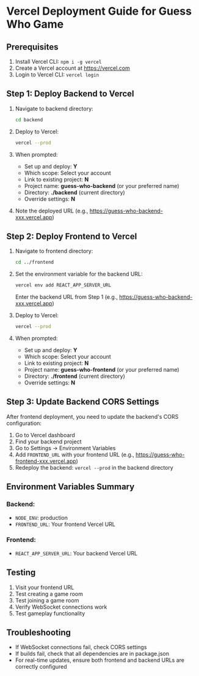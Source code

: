 # Vercel Deployment Guide for Guess Who Game

## Prerequisites
1. Install Vercel CLI: `npm i -g vercel`
2. Create a Vercel account at https://vercel.com
3. Login to Vercel CLI: `vercel login`

## Step 1: Deploy Backend to Vercel

1. Navigate to backend directory:
   ```bash
   cd backend
   ```

2. Deploy to Vercel:
   ```bash
   vercel --prod
   ```

3. When prompted:
   - Set up and deploy: **Y**
   - Which scope: Select your account
   - Link to existing project: **N**
   - Project name: **guess-who-backend** (or your preferred name)
   - Directory: **./backend** (current directory)
   - Override settings: **N**

4. Note the deployed URL (e.g., https://guess-who-backend-xxx.vercel.app)

## Step 2: Deploy Frontend to Vercel

1. Navigate to frontend directory:
   ```bash
   cd ../frontend
   ```

2. Set the environment variable for the backend URL:
   ```bash
   vercel env add REACT_APP_SERVER_URL
   ```
   Enter the backend URL from Step 1 (e.g., https://guess-who-backend-xxx.vercel.app)

3. Deploy to Vercel:
   ```bash
   vercel --prod
   ```

4. When prompted:
   - Set up and deploy: **Y**
   - Which scope: Select your account
   - Link to existing project: **N**
   - Project name: **guess-who-frontend** (or your preferred name)
   - Directory: **./frontend** (current directory)
   - Override settings: **N**

## Step 3: Update Backend CORS Settings

After frontend deployment, you need to update the backend's CORS configuration:

1. Go to Vercel dashboard
2. Find your backend project
3. Go to Settings → Environment Variables
4. Add `FRONTEND_URL` with your frontend URL (e.g., https://guess-who-frontend-xxx.vercel.app)
5. Redeploy the backend: `vercel --prod` in the backend directory

## Environment Variables Summary

### Backend:
- `NODE_ENV`: production
- `FRONTEND_URL`: Your frontend Vercel URL

### Frontend:
- `REACT_APP_SERVER_URL`: Your backend Vercel URL

## Testing

1. Visit your frontend URL
2. Test creating a game room
3. Test joining a game room
4. Verify WebSocket connections work
5. Test gameplay functionality

## Troubleshooting

- If WebSocket connections fail, check CORS settings
- If builds fail, check that all dependencies are in package.json
- For real-time updates, ensure both frontend and backend URLs are correctly configured
